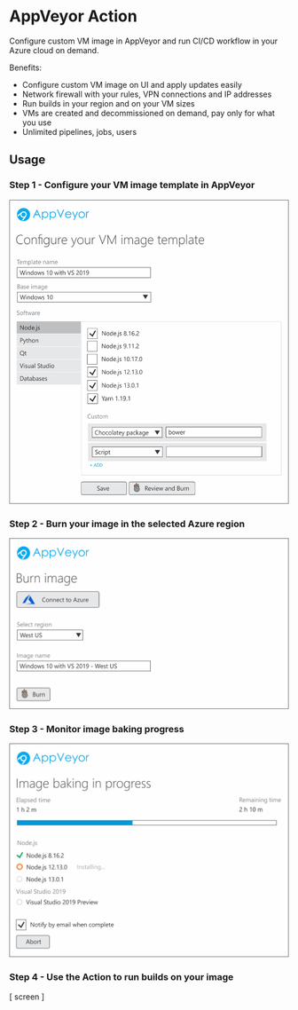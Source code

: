 # AppVeyor Action

Configure custom VM image in AppVeyor and run CI/CD workflow in your Azure cloud on demand.

Benefits:

* Configure custom VM image on UI and apply updates easily
* Network firewall with your rules, VPN connections and IP addresses
* Run builds in your region and on your VM sizes
* VMs are created and decommissioned on demand, pay only for what you use
* Unlimited pipelines, jobs, users

## Usage

### Step 1 - Configure your VM image template in AppVeyor

![Configure your VM image template](assets/img/github-action-step-1-configure-image-template.png)

### Step 2 - Burn your image in the selected Azure region

![Configure your VM image template](assets/img/github-action-step-2-burn-image.png)

### Step 3 - Monitor image baking progress

![Configure your VM image template](assets/img/github-action-step-3-monitor-progress.png)

### Step 4 - Use the Action to run builds on your image

[ screen ]
